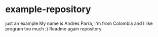# example-repository
just an example
My name is Andres Parra, I'm from Colombia and I like program too much
:)
Readme again repository
